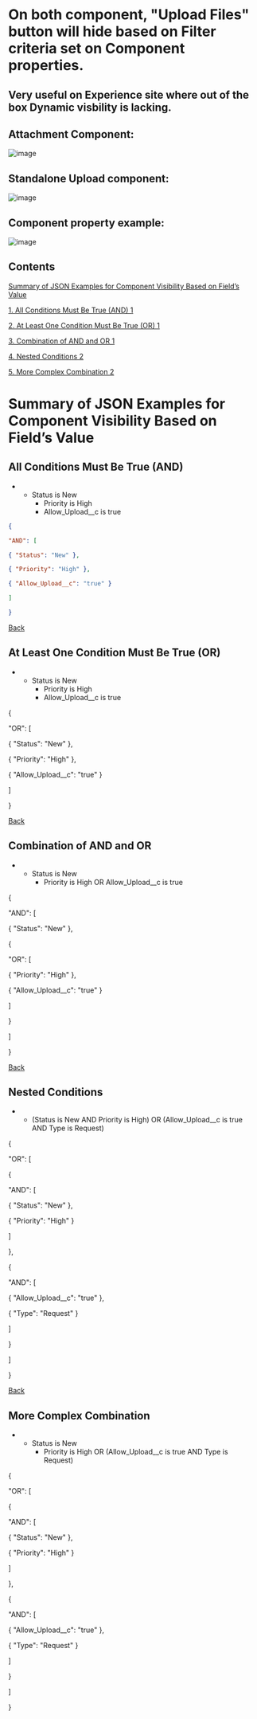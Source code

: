 # On both component, "Upload Files" button will hide based on Filter criteria set on Component properties.
## Very useful on Experience site where out of the box Dynamic visbility is lacking.


## Attachment Component:

![image](https://github.com/user-attachments/assets/e04d9950-cc6e-4316-935a-5d6b6f89a752)


## Standalone Upload component:


![image](https://github.com/user-attachments/assets/6f552b13-c69c-4b4c-8a86-7f1b2d975bea)


## Component property example:


![image](https://github.com/user-attachments/assets/2a276514-392f-429c-8ad1-699a195f1262)



## Contents

[Summary of JSON Examples for Component Visibility Based on Field’s Value](#summary-of-json-examples-for-component-visibility-based-on-fields-value)

[1\. All Conditions Must Be True (AND) 1](#all-conditions-must-be-true-and)

[2\. At Least One Condition Must Be True (OR) 1](#at-least-one-condition-must-be-true-or)

[3\. Combination of AND and OR 1](#combination-of-and-and-or)

[4\. Nested Conditions 2](#nested-conditions)

[5\. More Complex Combination 2](#more-complex-combination)

# Summary of JSON Examples for Component Visibility Based on Field’s Value

## All Conditions Must Be True (AND)

- - Status is New
    - Priority is High
    - Allow_Upload_\_c is true
```json
{

"AND": [

{ "Status": "New" },

{ "Priority": "High" },

{ "Allow_Upload__c": "true" }

]

}
```

[Back](#Contents)

## At Least One Condition Must Be True (OR)

- - Status is New
    - Priority is High
    - Allow_Upload_\_c is true

{

"OR": \[

{ "Status": "New" },

{ "Priority": "High" },

{ "Allow_Upload_\_c": "true" }

\]

}


[Back](#Contents)

## Combination of AND and OR

- - Status is New
    - Priority is High OR Allow_Upload_\_c is true

{

"AND": \[

{ "Status": "New" },

{

"OR": \[

{ "Priority": "High" },

{ "Allow_Upload_\_c": "true" }

\]

}

\]

}

[Back](#Contents)

## Nested Conditions

- - (Status is New AND Priority is High) OR (Allow_Upload_\_c is true AND Type is Request)

{

"OR": \[

{

"AND": \[

{ "Status": "New" },

{ "Priority": "High" }

\]

},

{

"AND": \[

{ "Allow_Upload_\_c": "true" },

{ "Type": "Request" }

\]

}

\]

}

[Back](#Contents)

## More Complex Combination

- - Status is New
    - Priority is High OR (Allow_Upload_\_c is true AND Type is Request)

{

"OR": \[

{

"AND": \[

{ "Status": "New" },

{ "Priority": "High" }

\]

},

{

"AND": \[

{ "Allow_Upload_\_c": "true" },

{ "Type": "Request" }

\]

}

\]

}
